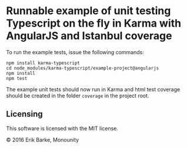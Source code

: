 # Runnable example of unit testing Typescript on the fly in Karma with AngularJS and Istanbul coverage

To run the example tests, issue the following commands:

```
npm install karma-typescript
cd node_modules/karma-typescript/example-project@angularjs
npm install
npm test
```

The example unit tests should now run in Karma and html test coverage should be created in the folder `coverage` in the project root.

## Licensing

This software is licensed with the MIT license.

© 2016 Erik Barke, Monounity
